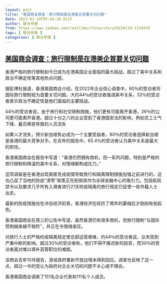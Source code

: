 ```yaml
---
layout: post
title: "美国商会调查：旅行限制是在港美企首要关切问题"
date: 2022-01-19T05:34:28.812Z
author: 联合早报
from: https://www.zaobao.com/realtime/china/story20220119-1234470
tags: [ 联合早报 ]
categories: [ 联合早报 ]
---
```

<!--1642589220000-->
[美国商会调查：旅行限制是在港美企首要关切问题](https://www.zaobao.com/realtime/china/story20220119-1234470)
------

<div>
<p>香港严格的旅行限制如今已成为在港美国企业面临的最大挑战，超过了美中关系和政治不确定性等其他热点问题。</p><p>据彭博社报道，香港美国商会介绍，在2022年企业信心调查中，60％的受访者将国际旅行限制视为首要关切问题。大约44％的受访者强调美中关系，32％的受访者表示政治不确定性是他们面临的主要挑战。</p><p>44％的受访者说，由于旅行和社交限制措施，他们更有可能离开香港，26％的公司更可能离开香港。超过十分之八的企业受到了香港国安法的影响，例如员工士气下降、雇员移民导致的人员流失</p><section id="imu"><div id="dfp-ad-imu1">        </div></section><p>如果人才流失，预计新加坡势必成为一个主要受益者，80％的受访者选择新加坡是香港的最大竞争对手。在去年的报告中，65.4％的受访者认为美中关系是最大的担忧。</p><p>香港美国商会在报告中写道：“香港仍然拥有商机，但一系列问题，特别是严格的旅行限制和降温的美中关系，对情绪都构成压力。”</p><p>这项调查是在香港出现奥密克戎疫情导致旅行和隔离限制措施加强之前进行的，这也凸显了当地的防疫“清零”政策正在削弱其作为全球金融中心的吸引力。包括航班禁令以及要求几乎所有入境者进行21天检疫隔离的旅行规定已促使一些外籍人士出走。</p><div id="innity-in-post"></div><div id="dfp-ad-midarticlespecial">        </div><p>最新的防疫措施也在冲击经济前景，香港经济在经历了两年的萎缩后才刚刚有些起色。</p><p>香港美国商会在周三的公告中写道，虽然香港仍有很多商机，但旅行限制“与国际惯例越来越不相符”，并正在令情绪承压。</p><p>对旅行人士的严格检疫隔离规定使总部运营艰难，约44％的受访者说，业务受到严重中断的影响。超过30％的受访者称，他们不得不推迟新的投资，而30％的受访者面对难以填补高管职位的难题。</p><p>该商会去年10月报告，游说政府重新开放边境未得到回应。调查也反映了这一点，超过一半的受认为政府对企业关切的问题不关心或不理会。</p><p>香港美国商会调查了151名企业代表和111名个人成员。</p>      <div class="cx_paywall_placeholder" id="sph_cdp_40"></div>
</div>
